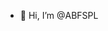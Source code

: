 - 👋 Hi, I’m @ABFSPL

<!---
      This account is intended for authorized users only. 
Unauthorized use or use beyond your authority is strictly prohibited. 
All activity on this account may be monitored to ensure the security 
and functionality of our resources. By using this account, you consent 
to such monitoring. If any criminal activity or policy violations are 
detected, evidence may be provided to law enforcement or relevant 
            officials for appropriate action.
--->
